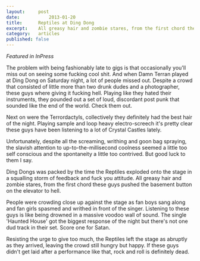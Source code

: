 ```yaml
---
layout:		post
date:			2013-01-20
title:		Reptiles at Ding Dong
excerpt:	All greasy hair and zombie stares, from the first chord these guys pushed the basement button on the elevator to hell.
category:	articles
published: false
---
```


*Featured in InPress*

The problem with being fashionably late to gigs is that occasionally you'll miss out on seeing some fucking cool shit. And when Damn Terran played at Ding Dong on Saturday night, a lot of people missed out. Despite a crowd that consisted of little more than two drunk dudes and a photographer, these guys where giving it fucking hell. Playing like they hated their instruments, they pounded out a set of loud, discordant post punk that sounded like the end of the world. Check them out.
			
Next on were the Terrordactyls, collectively they definitely had the best hair of the night. Playing sample and loop heavy electro-screech it's pretty clear these guys have been listening to a lot of Crystal Castles lately.
			
Unfortunately, despite all the screaming, writhing and goon bag spraying, the slavish attention to up-to-the-millisecond coolness seemed a little too self conscious and the spontaneity a little too contrived. But good luck to them I say.
			
Ding Dongs was packed by the time the Reptiles exploded onto the stage in a squalling storm of feedback and fuck you attitude. All greasy hair and zombie stares, from the first chord these guys pushed the basement button on the elevator to hell.
			
People were crowding close up against the stage as fan boys sang along and fan girls spasmed and writhed in front of the singer. Listening to these guys is like being drowned in a massive voodoo wall of sound. The single 'Haunted House' got the biggest response of the night but there's not one dud track in their set. Score one for Satan.
			
Resisting the urge to give too much, the Reptiles left the stage as abruptly as they arrived, leaving the crowd still hungry but happy. If these guys didn't get laid after a performance like that, rock and roll is definitely dead.